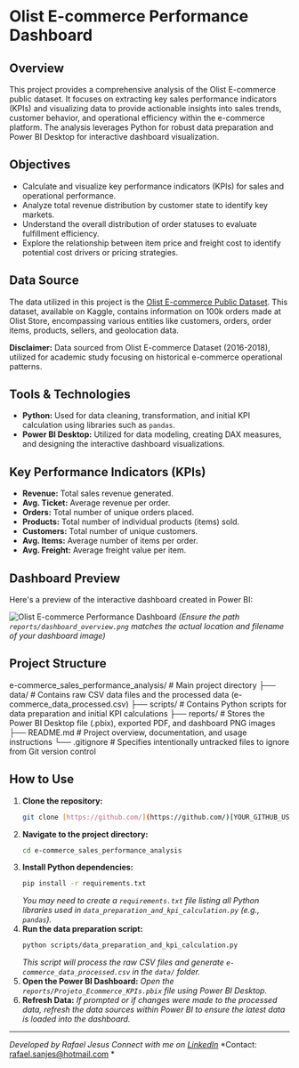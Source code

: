 # Olist E-commerce Performance Dashboard

## Overview
This project provides a comprehensive analysis of the Olist E-commerce public dataset. It focuses on extracting key sales performance indicators (KPIs) and visualizing data to provide actionable insights into sales trends, customer behavior, and operational efficiency within the e-commerce platform. The analysis leverages Python for robust data preparation and Power BI Desktop for interactive dashboard visualization.

## Objectives
* Calculate and visualize key performance indicators (KPIs) for sales and operational performance.
* Analyze total revenue distribution by customer state to identify key markets.
* Understand the overall distribution of order statuses to evaluate fulfillment efficiency.
* Explore the relationship between item price and freight cost to identify potential cost drivers or pricing strategies.

## Data Source
The data utilized in this project is the [Olist E-commerce Public Dataset](https://www.kaggle.com/datasets/olistbr/brazilian-ecommerce). This dataset, available on Kaggle, contains information on 100k orders made at Olist Store, encompassing various entities like customers, orders, order items, products, sellers, and geolocation data.

**Disclaimer:** Data sourced from Olist E-commerce Dataset (2016-2018), utilized for academic study focusing on historical e-commerce operational patterns.

## Tools & Technologies
* **Python:** Used for data cleaning, transformation, and initial KPI calculation using libraries such as `pandas`.
* **Power BI Desktop:** Utilized for data modeling, creating DAX measures, and designing the interactive dashboard visualizations.

## Key Performance Indicators (KPIs)
* **Revenue:** Total sales revenue generated.
* **Avg. Ticket:** Average revenue per order.
* **Orders:** Total number of unique orders placed.
* **Products:** Total number of individual products (items) sold.
* **Customers:** Total number of unique customers.
* **Avg. Items:** Average number of items per order.
* **Avg. Freight:** Average freight value per item.

## Dashboard Preview
Here's a preview of the interactive dashboard created in Power BI:

![Olist E-commerce Performance Dashboard](reports/dashboard_overview.png)
*(Ensure the path `reports/dashboard_overview.png` matches the actual location and filename of your dashboard image)*

## Project Structure

e-commerce_sales_performance_analysis/  # Main project directory
├── data/                  # Contains raw CSV data files and the processed data (e-commerce_data_processed.csv)
├── scripts/               # Contains Python scripts for data preparation and initial KPI calculations
├── reports/               # Stores the Power BI Desktop file (.pbix), exported PDF, and dashboard PNG images
├── README.md              # Project overview, documentation, and usage instructions
└── .gitignore             # Specifies intentionally untracked files to ignore from Git version control

## How to Use
1.  **Clone the repository:**
    ```bash
    git clone [https://github.com/](https://github.com/)[YOUR_GITHUB_USERNAME]/e-commerce_sales_performance_analysis.git
    ```
2.  **Navigate to the project directory:**
    ```bash
    cd e-commerce_sales_performance_analysis
    ```
3.  **Install Python dependencies:**
    ```bash
    pip install -r requirements.txt
    ```
    *You may need to create a `requirements.txt` file listing all Python libraries used in `data_preparation_and_kpi_calculation.py` (e.g., `pandas`).*
4.  **Run the data preparation script:**
    ```bash
    python scripts/data_preparation_and_kpi_calculation.py
    ```
    *This script will process the raw CSV files and generate `e-commerce_data_processed.csv` in the `data/` folder.*
5.  **Open the Power BI Dashboard:**
    *Open the `reports/Projeto_Ecommerce_KPIs.pbix` file using Power BI Desktop.*
6.  **Refresh Data:**
    *If prompted or if changes were made to the processed data, refresh the data sources within Power BI to ensure the latest data is loaded into the dashboard.*

---
*Developed by Rafael Jesus*
*Connect with me on [LinkedIn](https://www.linkedin.com/in/rafaeljesus-)*
*Contact: rafael.sanjes@hotmail.com *


